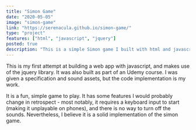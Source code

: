 ```yaml
---
title: "Simon Game"
date: "2020-05-05"
image: "simon-game"
link: "https://serenacula.github.io/simon-game/"
type: "project"
features: ["html", "javascript", "jquery"]
posted: true
description: "This is a simple Simon game I built with html and javascript. It makes use of jQuery."
---
```


This is my first attempt at building a web app with javascript, and makes use of the jquery library. It was also built as part of an Udemy course. I was given a specification and sound assets, but the code implementation is my work.

It is a fun, simple game to play. It has some features I would probably change in retrospect - most notably, it requires a keyboard input to start (making it unplayable on phones), and there is no way to turn off the sounds. Nevertheless, I believe it is a solid implementation of the simon game.